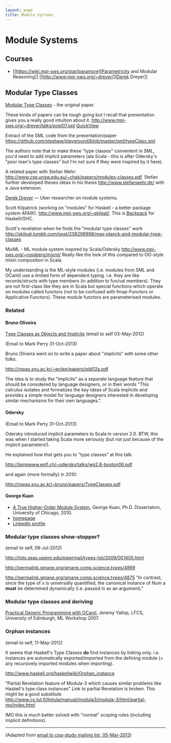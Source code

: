 ```yaml
---
layout: page
title: Module Systems
---
```


# Module Systems


## Courses

- [[https://wiki.mpi-sws.org/star/paramore][Parametricity and Modular Reasoning]] [[http://www.mpi-sws.org/~dreyer/][Derek Dreyer]]


## Modular Type Classes

[Modular Type
Classes](http://www.cse.unsw.edu.au/~chak/papers/DHC07.html) - the
original paper.

These kinds of papers can be tough going but I recall that presentation
gives you a really good intuition about it.
<http://www.mpi-sws.org/~dreyer/talks/popl07.ppt>
[QuickView](https://docs.google.com/viewer?a=v&q=cache:cx96awCp_lIJ:www.mpi-sws.org/~dreyer/talks/popl07.ppt+&hl=en&pid=bl&srcid=ADGEESg5e53hOkNZbmS0DeLJXGi53_bh1sP-L5LwI3TDc6E2EzXcwJ3DV-mbgFsi3TLY7sS2jgXJvaCl9nmma4pLJSBTnjPZEBiQIixaNwGxCOpzf_hWWbaMETVEVywbvWBw-ar62CLR&sig=AHIEtbQBIMONy2dxxecTju1aCnWiTcdn0A)

Extract of the SML code from the presentation/paper
<https://github.com/steshaw/playground/blob/master/sml/typeClass.sml>

The authors note that to make these "type classes" convenient in SML,
you'd need to add implicit parameters (ala Scala - this is after
Odersky's "poor man's type classes" but I'm not sure if they were
inspired by it here).

A related paper with Stefan Wehr:
<http://www.cse.unsw.edu.au/~chak/papers/modules-classes.pdf>. Stefan
further developed theses ideas in his thesis <http://www.stefanwehr.de/>
with a Java extension.

[Derek Dreyer](http://www.mpi-sws.org/~dreyer/) — Uber researcher on
module systems.

Scott Kilpatrick (working on "modules" for Haskell - a better package
system AFAIK). <http://www.mpi-sws.org/~skilpat/>. This is
[Backpack](http://plv.mpi-sws.org/backpack/) for Haskell/GHC.

Scott's revelation when he finds the "modular type classes" work
<http://skilpat.tumblr.com/post/208298998/max-planck-and-modular-type-classes>

MixML - ML module system inspired by Scala/Odersky
<http://www.mpi-sws.org/~rossberg/mixml/> Really like the look of this
compared to OO-style mixin composition in Scala.

My understanding is the ML-style modules (i.e. modules from SML and
OCaml) use a limited form of dependent typing. i.e. they are like
records/structs with type members (in addition to fun/val members). They
are not first-class like they are in Scala but special functions which
operate on modules called functors (not to be confused with
fmap-Functors or Applicative Functors). These module functors are
parameterised modules.

### Related

#### Bruno Oliveira

[Type Classes as Objects and
Implicits](http://ropas.snu.ac.kr/~bruno/papers/TypeClasses.pdf) (email
to self 03-May-2012)

(Email to Mark Perry 31-Oct-2013)

Bruno Oliveira went on to write a paper about "implicits" with some
other folks.

<http://ropas.snu.ac.kr/~wclee/papers/pldi12a.pdf>

The idea is to study the "implicits" as a separate language feature that
should be considered by language designers, or in their words "This
calculus isolates and formalizes the key ideas of Scala implicits and
provides a simple model for language designers interested in developing
similar mechanisms for their own languages.".

#### Odersky

(Email to Mark Perty 31-Oct-2013)

Odersky introduced implicit parameters to Scala in version 2.0. BTW,
this was when I started taking Scala more seriously (but not just
because of the implicit parameters!).

He explained how that gets you to "type classes" at this talk:

<http://lampwww.epfl.ch/~odersky/talks/wg2.8-boston06.pdf>

and again (more formally) in 2010:

<http://ropas.snu.ac.kr/~bruno/papers/TypeClasses.pdf>

#### George Kuan

-   [A True Higher-Order Module
    System](http://smlnj-gforge.cs.uchicago.edu/scm/viewvc.php/*checkout*/papers/hofsem/dissertation/kuan-dissertation.pdf?root=smlnj),
    George Kuan, Ph.D. Dissertation, University of Chicago, 2010.
-   [homepage](http://www.cs.hmc.edu/~gkuan/)
-   [LinkedIn
    profile](http://www.linkedin.com/pub/george-kuan/6/672/324)

### Modular type classes show-stopper?

(email to self, 08-Jul-2012)

<http://lists.seas.upenn.edu/pipermail/types-list/2009/001405.html>

<http://permalink.gmane.org/gmane.comp.science.types/4869>

<http://permalink.gmane.org/gmane.comp.science.types/4875> "In contrast,
since the type of x is universally quantified, the canonical instance of
Num a **must** be determined dynamically (i.e. passed in as an
argument)."

### Modular type classes and deriving

[Practical Generic Programming with
OCaml](http://research.microsoft.com/en-us/um/people/crusso/ml2007/slides/yallop-ml07.pdf),
Jeremy Yallop, LFCS, University of Edinburgh, ML Workshop 2007.

### Orphan instances

(email to self, 11-May-2012)

It seems that Haskell's Type Classes **do** find instances by linking
only. i.e. instances are automatically exported/imported from the
defining module (+ any recursively imported modules when importing).

<http://www.haskell.org/haskellwiki/Orphan_instance>

"Partial Revelation feature of Modula-3 which causes similar problems
like Haskell's type class instances" Link to partial Revelation is
broken. This might be a good substitute
<http://www.cs.tut.fi/lintula/manual/modula3/modula-3/html/partial-rev/index.html>

IMO this is much better solved with "normal" scoping rules (including
implicit definitions).

---
(Adapted from [email to coq-study mailing list, 05-Mar-2013](http://lists.bfpg.org/mailman/private/coq-study/2013-March/000129.html))
